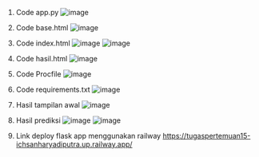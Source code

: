 1.	Code app.py
    ![image](https://github.com/user-attachments/assets/f3eb87dc-24aa-486f-bd08-62c5d003ec3c)

3.	Code base.html
    ![image](https://github.com/user-attachments/assets/a032e4c4-4117-443a-8e07-c09f967fc4cd)

5.	Code index.html
    ![image](https://github.com/user-attachments/assets/cba7d2e7-eadf-4367-b7cd-13440ca4e3e6)
  	![image](https://github.com/user-attachments/assets/c47d1ce8-c587-4fd9-ada4-6dfcad57e787)

7.	Code hasil.html
    ![image](https://github.com/user-attachments/assets/4cd797c7-84e8-4b14-8583-eabcd9c87723)

9.	Code Procfile
    ![image](https://github.com/user-attachments/assets/12033617-569f-4479-93fe-576cde90f68e)

11.	Code requirements.txt
    ![image](https://github.com/user-attachments/assets/2e0cc082-752d-48e0-aa74-e9ee08983d4e)

13.	Hasil tampilan awal
    ![image](https://github.com/user-attachments/assets/73bdd320-c347-4227-a785-cf5d5f672293)

15.	Hasil prediksi
    ![image](https://github.com/user-attachments/assets/06ecc0a9-6227-4a85-9d28-ad2f5e7e2106)
   	![image](https://github.com/user-attachments/assets/61eef6b6-92ad-496e-b5b9-bbd665d5fe23)

17.	Link deploy flask app menggunakan railway
https://tugaspertemuan15-ichsanharyadiputra.up.railway.app/

